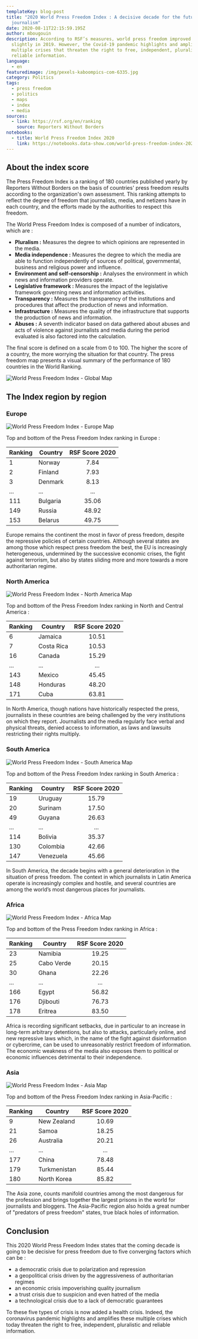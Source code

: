 ```yaml
---
templateKey: blog-post
title: "2020 World Press Freedom Index : A decisive decade for the future of
  journalism"
date: 2020-08-11T22:15:59.195Z
author: mbougouin
description: According to RSF’s measures, world press freedom improved very
  slightly in 2019. However, the Covid-19 pandemic highlights and amplifies the
  multiple crises that threaten the right to free, independent, pluralistic and
  reliable information.
language:
  - en
featuredimage: /img/pexels-kaboompics-com-6335.jpg
category: Politics
tags:
  - press freedom
  - politics
  - maps
  - index
  - media
sources:
  - link: https://rsf.org/en/ranking
    source: Reporters Without Borders
notebooks:
  - title: World Press Freedom Index 2020
    link: https://notebooks.data-show.com/world-press-freedom-index-2020/#world-press-freedom-index-2020
---
```

## About the index score

The Press Freedom Index is a ranking of 180 countries published yearly by Reporters Without Borders on the basis of countries' press freedom results according to the organization's own assessment. This ranking attempts to reflect the degree of freedom that journalists, media, and netizens have in each country, and the efforts made by the authorities to respect this freedom.

The World Press Freedom Index is composed of a number of indicators, which are :

* **Pluralism :** Measures the degree to which opinions are represented in the media.
* **Media independence :** Measures the degree to which the media are able to function independently of sources of political, governmental, business and religious power and influence.
* **Environment and self-censorship :** Analyses the environment in which news and information providers operate.
* **Legislative framework :** Measures the impact of the legislative framework governing news and information activities.
* **Transparency :** Measures the transparency of the institutions and procedures that affect the production of news and information.
* **Infrastructure :** Measures the quality of the infrastructure that supports the production of news and information.
* **Abuses :** A seventh indicator based on data gathered about abuses and acts of violence against journalists and media during the period evaluated is also factored into the calculation.

The final score is defined on a scale from 0 to 100. The higher the score of a country, the more worrying the situation for that country. The press freedom map presents a visual summary of the performance of 180 countries in the World Ranking. 

![World Press Freedom Index - Global Map](/img/world_press_freedom_index_2020_map.png "World Press Freedom Index 2020")

## The Index region by region

### Europe

![World Press Freedom Index - Europe Map](/img/world_press_freedom_index_2020_europe_map.png "Press Freedom Index 2020 in Europe")

Top and bottom of the Press Freedom Index ranking in Europe :

| Ranking | Country  | RSF Score 2020   |
| ------- | -------- | :--------------: |
| 1       | Norway   | 7.84             |
| 2       | Finland  | 7.93             |
| 3       | Denmark  | 8.13             |
| ...     | ...      | ...              |
| 111     | Bulgaria | 35.06            |
| 149     | Russia   | 48.92            |
| 153     | Belarus  | 49.75            |



Europe remains the continent the most in favor of press freedom, despite the repressive policies of certain countries. Although several states are among those which respect press freedom the best, the EU is increasingly heterogeneous, undermined by the successive economic crises, the fight against terrorism, but also by states sliding more and more towards a more authoritarian regime.

### North America

![World Press Freedom Index - North America Map](/img/world_press_freedom_index_2020_north_america_map.png "Press Freedom Index 2020 in North America")

Top and bottom of the Press Freedom Index ranking in North and Central America :

| Ranking | Country    | RSF Score 2020   |
| ------- | ---------- | :--------------: |
| 6       | Jamaica    | 10.51            |
| 7       | Costa Rica | 10.53            |
| 16      | Canada     | 15.29            |
| ...     | ...        | ...              |
| 143     | Mexico     | 45.45            |
| 148     | Honduras   | 48.20            |
| 171     | Cuba       | 63.81            |



In North America, though  nations have historically respected the press, journalists in these countries are being challenged by the very institutions on which they report. Journalists and the media regularly face verbal and physical threats, denied access to information, as laws and lawsuits restricting their rights multiply.

### South America

![World Press Freedom Index - South America Map](/img/world_press_freedom_index_2020_south_america_map.png "Press Freedom Index 2020 in South America")

Top and bottom of the Press Freedom Index ranking in South America :

| Ranking | Country   | RSF Score 2020   |
| ------- | --------- | :--------------: |
| 19      | Uruguay   | 15.79            |
| 20      | Surinam   | 17.50            |
| 49      | Guyana    | 26.63            |
| ...     | ...       | ...              |
| 114     | Bolivia   | 35.37            |
| 130     | Colombia  | 42.66            |
| 147     | Venezuela | 45.66            |



In South America, the decade begins with a general deterioration in the situation of press freedom. The context in which journalists in Latin America operate is increasingly complex and hostile, and several countries are among the world’s most dangerous places for journalists.

### Africa

![World Press Freedom Index - Africa Map](/img/world_press_freedom_index_2020_africa_map.png "Press Freedom Index 2020 in Africa")

Top and bottom of the Press Freedom Index ranking in Africa :

| Ranking | Country    | RSF Score 2020   |
| ------- | ---------- | :--------------: |
| 23      | Namibia    | 19.25            |
| 25      | Cabo Verde | 20.15            |
| 30      | Ghana      | 22.26            |
| ...     | ...        | ...              |
| 166     | Egypt      | 56.82            |
| 176     | Djibouti   | 76.73            |
| 178     | Eritrea    | 83.50            |



Africa is recording significant setbacks, due in particular to an increase in long-term arbitrary detentions, but also to attacks, particularly online, and new repressive laws which, in the name of the fight against disinformation or cybercrime, can be used to unreasonably restrict freedom of information. The economic weakness of the media also exposes them to political or economic influences detrimental to their independence.

### Asia

![World Press Freedom Index - Asia Map](/img/world_press_freedom_index_2020_asia_map.png "Press Freedom Index 2020 in Asia")

Top and bottom of the Press Freedom Index ranking in Asia-Pacific :

| Ranking | Country      | RSF Score 2020   |
| ------- | ------------ | :--------------: |
| 9       | New Zealand  | 10.69            |
| 21      | Samoa        | 18.25            |
| 26      | Australia    | 20.21            |
| ...     | ...          | ...              |
| 177     | China        | 78.48            |
| 179     | Turkmenistan | 85.44            |
| 180     | North Korea  | 85.82            |



The Asia zone, counts manifold countries among the most dangerous for the profession and brings together the largest prisons in the world for journalists and bloggers. The Asia-Pacific region also holds a great number of "predators of press freedom" states, true black holes of information.

## Conclusion

This 2020 World Press Freedom Index states that the coming decade is going to be decisive for press freedom due to five converging factors which can be :

* a democratic crisis due to polarization and repression
* a geopolitical crisis driven by the aggressiveness of authoritarian regimes
* an economic crisis impoverishing quality journalism
* a trust crisis due to suspicion and even hatred of the media
* a technological crisis due to a lack of democratic guarantees

To these five types of crisis is now added a health crisis. Indeed, the coronavirus pandemic highlights and amplifies these multiple crises which today threaten the right to free, independent, pluralistic and reliable information.